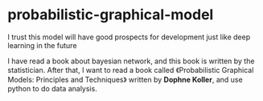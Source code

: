 # probabilistic-graphical-model
I trust this model will have good prospects for development just like deep learning in the future

I have read a book about bayesian network, and this book is written by the statistician. After that, I want to read a book called 《Probabilistic Graphical Models: Principles and Techniques》 written by **Dophne Koller**, and use python to do data analysis.

